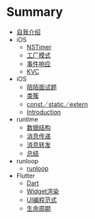 # Summary
* [自我介绍](README.md)
* iOS
    * [NSTimer](Chapter1/c1.md)
    * [工厂模式](Chapter1/c2.md)
    * [事件响应](Chapter1/c3.md)
    * [KVC](Chapter1/c4.md)
* iOS
    * [陌陌面试题](Chapter2/c1.md)
    * [类簇](Chapter2/c2.md)
    * [const／static／extern](Chapter2/c3.md)
    * [Introduction](Chapter2/c4.md)
* runtime
    * [数据结构](Chapter4/c1.md)
    * [消息传递](Chapter4/c2.md)
    * [消息转发](Chapter4/c3.md)
    * [总结](Chapter4/c4.md)
* runloop
    * [runloop](Chapter5/c1.md)
* Flutter
    * [Dart](Chapter3/c1.md)
    * [Widget渲染](Chapter3/c2.md)
    * [UI编程范式](Chapter3/c3.md)
    * [生命周期](Chapter3/c4.md)